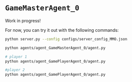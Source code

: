 # `GameMasterAgent_0`


Work in progress! 

For now, you can try it out with the following commands:

```sh
python server.py --config configs/server_config_MMO.json

python agents/agent_GameMasterAgent_0/agent.py

# player 1
python agents/agent_GamePlayerAgent_0/agent.py

#player 2
python agents/agent_GamePlayerAgent_0/agent.py
```
